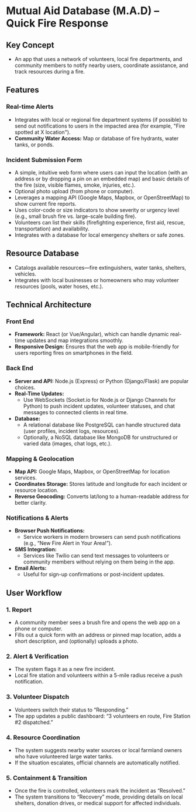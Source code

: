 # Mutual Aid Database (M.A.D) – Quick Fire Response

## Key Concept

- An app that uses a network of volunteers, local fire departments, and community members to notify nearby users, coordinate assistance, and track resources during a fire.

## Features

### Real-time Alerts

- Integrates with local or regional fire department systems (if possible) to send out notifications to users in the impacted area (for example, "Fire spotted at X location").
- **Community Water Access:** Map or database of fire hydrants, water tanks, or ponds.

### Incident Submission Form

- A simple, intuitive web form where users can input the location (with an address or by dropping a pin on an embedded map) and basic details of the fire (size, visible flames, smoke, injuries, etc.).
- Optional photo upload (from phone or computer).
- Leverages a mapping API (Google Maps, Mapbox, or OpenStreetMap) to show current fire reports.
- Uses color-code or size indicators to show severity or urgency level (e.g., small brush fire vs. large-scale building fire).
- Volunteers can list their skills (firefighting experience, first aid, rescue, transportation) and availability.
- Integrates with a database for local emergency shelters or safe zones.

## Resource Database

- Catalogs available resources—fire extinguishers, water tanks, shelters, vehicles.
- Integrates with local businesses or homeowners who may volunteer resources (pools, water hoses, etc.).

## Technical Architecture

### Front End

- **Framework:** React (or Vue/Angular), which can handle dynamic real-time updates and map integrations smoothly.
- **Responsive Design:** Ensures that the web app is mobile-friendly for users reporting fires on smartphones in the field.

### Back End

- **Server and API:** Node.js (Express) or Python (Django/Flask) are popular choices.
- **Real-Time Updates:**
  - Use WebSockets (Socket.io for Node.js or Django Channels for Python) to push incident updates, volunteer statuses, and chat messages to connected clients in real time.
- **Database:**
  - A relational database like PostgreSQL can handle structured data (user profiles, incident logs, resources).
  - Optionally, a NoSQL database like MongoDB for unstructured or varied data (images, chat logs, etc.).

### Mapping & Geolocation

- **Map API:** Google Maps, Mapbox, or OpenStreetMap for location services.
- **Coordinates Storage:** Stores latitude and longitude for each incident or resource location.
- **Reverse Geocoding:** Converts lat/long to a human-readable address for better clarity.

### Notifications & Alerts

- **Browser Push Notifications:**
  - Service workers in modern browsers can send push notifications (e.g., “New Fire Alert in Your Area!”).
- **SMS Integration:**
  - Services like Twilio can send text messages to volunteers or community members without relying on them being in the app.
- **Email Alerts:**
  - Useful for sign-up confirmations or post-incident updates.

## User Workflow

### 1. Report

- A community member sees a brush fire and opens the web app on a phone or computer.
- Fills out a quick form with an address or pinned map location, adds a short description, and (optionally) uploads a photo.

### 2. Alert & Verification

- The system flags it as a new fire incident.
- Local fire station and volunteers within a 5-mile radius receive a push notification.

### 3. Volunteer Dispatch

- Volunteers switch their status to “Responding.”
- The app updates a public dashboard: “3 volunteers en route, Fire Station #2 dispatched.”

### 4. Resource Coordination

- The system suggests nearby water sources or local farmland owners who have volunteered large water tanks.
- If the situation escalates, official channels are automatically notified.

### 5. Containment & Transition

- Once the fire is controlled, volunteers mark the incident as “Resolved.”
- The system transitions to “Recovery” mode, providing details on local shelters, donation drives, or medical support for affected individuals.
